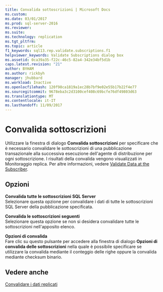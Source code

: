 ```yaml
---
title: Convalida sottoscrizioni | Microsoft Docs
ms.custom: 
ms.date: 03/01/2017
ms.prod: sql-server-2016
ms.reviewer: 
ms.suite: 
ms.technology: replication
ms.tgt_pltfrm: 
ms.topic: article
f1_keywords: sql13.rep.validate.subscriptions.f1
helpviewer_keywords: Validate Subscriptions dialog box
ms.assetid: 0ca39a35-f22c-46c5-82a4-342e34bf5d1b
caps.latest.revision: "21"
author: BYHAM
ms.author: rickbyh
manager: jhubbard
ms.workload: Inactive
ms.openlocfilehash: 120f98ca1819a1ec28b7bf9e02e55b17b22f4e77
ms.sourcegitcommit: 9678eba3c2d3100cef408c69bcfe76df49803d63
ms.translationtype: MT
ms.contentlocale: it-IT
ms.lasthandoff: 11/09/2017
---
```

# <a name="validate-subscriptions"></a>Convalida sottoscrizioni
  Utilizzare la finestra di dialogo **Convalida sottoscrizioni** per specificare che è necessario convalidare le sottoscrizioni di una pubblicazione transazionale alla successiva esecuzione dell'agente di distribuzione per ogni sottoscrizione. I risultati della convalida vengono visualizzati in Monitoraggio replica. Per altre informazioni, vedere [Validate Data at the Subscriber](../../relational-databases/replication/validate-data-at-the-subscriber.md).  
  
## <a name="options"></a>Opzioni  
 **Convalida tutte le sottoscrizioni SQL Server**  
 Selezionare questa opzione per convalidare i dati di tutte le sottoscrizioni SQL Server della pubblicazione specificata.  
  
 **Convalida le sottoscrizioni seguenti**  
 Selezionare questa opzione se non si desidera convalidare tutte le sottoscrizioni nell'apposito elenco.  
  
 **Opzioni di convalida**  
 Fare clic su questo pulsante per accedere alla finestra di dialogo **Opzioni di convalida delle sottoscrizioni** nella quale è possibile specificare se utilizzare la convalida mediante il conteggio delle righe oppure la convalida mediante checksum binario.  
  
## <a name="see-also"></a>Vedere anche  
 [Convalidare i dati replicati](../../relational-databases/replication/validate-replicated-data.md)  
  
  
